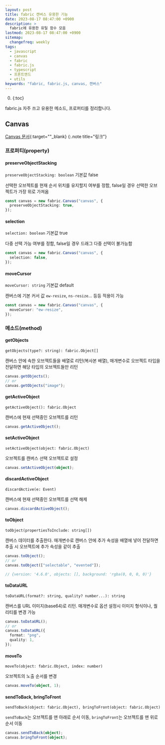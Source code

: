 ```yaml
---
layout: post
title: fabric 캔버스 유용한 기능
date: 2023-08-17 08:47:00 +0900
description: >
  fabric에 유용한 유틸 함수 모음
lastmod: 2023-08-17 08:47:00 +0900
sitemap:
  changefreq: weekly
tags:
  - javascript
  - canvas
  - fabric
  - fabric.js
  - typescript
  - 프론트엔드
  - utils
keywords: "fabric, fabric.js, canvas, 캔버스"
---
```


0.  {:toc}

fabric.js 자주 쓰고 유용한 메소드, 프로퍼티를 정리합니다.

## Canvas

[Canvas 문서](http://fabricjs.com/docs/fabric.Canvas.html){:target=""\_blank}
{:.note title="링크"}

### 프로퍼티(property)

#### preserveObjectStacking

`preserveObjectStacking: boolean` 기본값 false

선택한 오브젝트를 현재 순서 위치를 유지할지 여부를 정함, false일 경우 선택한 오브젝트가 가장 위로 가져옴

```ts
const canvas = new fabric.Canvas("canvas", {
  preserveObjectStacking: true,
});
```

#### selection

`selection: boolean` 기본값 true

다중 선택 가능 여부를 정함, false일 경우 드래그 다중 선택이 불가능함

```ts
const canvas = new fabric.Canvas("canvas", {
  selection: false,
});
```

#### moveCursor

`moveCursor: string` 기본값 default

캔버스에 기본 커서 값 `ew-resize`, `ns-resize`... 등등 적용이 가능

```ts
const canvas = new fabric.Canvas("canvas", {
  moveCursor: "ew-resize",
});
```

### 메소드(method)

#### getObjects

`getObjects(type?: string): fabric.Object[]`

캔버스 안에 속한 오브젝트들을 배열로 리턴(복사본 배열), 매개변수로 오브젝트 타입을 전달하면 해당 타입의 오브젝트들만 리턴

```ts
canvas.getObjects();
// or
canvas.getObjects("image");
```

#### getActiveObject

`getActiveObject(): fabric.Object`

캔버스에 현재 선택중인 오브젝트를 리턴

```ts
canvas.getActiveObject();
```

#### setActiveObject

`setActiveObject(object: fabric.Object)`

오브젝트를 캔버스 선택 오브젝트로 설정

```ts
canvas.setActiveObject(object);
```

#### discardActiveObject

`discardActive(e: Event)`

캔버스에 현재 선택중인 오브젝트를 선택 해제

```ts
canvas.discardActiveObject();
```

#### toObject

`toObject(propertiesToInclude: string[])`

캔버스 데이터를 추출한다. 매개변수로 캔버스 안에 추가 속성을 배열에 넣어 전달하면 추출 시 오브젝트에 추가 속성을 같이 추출

```ts
canvas.toObject();
// or
canvas.toObject(["selectable", "evented"]);

// {version: '4.6.0', objects: [], background: 'rgba(0, 0, 0, 0)'}
```

#### toDataURL

`toDataURL(format?: string, quality? number...): string`

캔버스를 URL 이미지(base64)로 리턴. 매개변수로 옵션 설정시 이미지 형식이나, 퀄리티를 변경 가능

```ts
canvas.toDataURL();
// or
canvas.toDataURL({
  format: "png",
  quality: 1,
});
```

#### moveTo

`moveTo(object: fabric.Object, index: number)`

오브젝트의 노출 순서를 변경

```ts
canvas.moveTo(object, 1);
```

#### sendToBack, bringToFront

`sendToBack(object: fabric.Object), bringToFront(object: fabric.Object)`

`sendToBack`는 오브젝트를 맨 아래로 순서 이동, `bringToFront`는 오브젝트를 맨 위로 순서 이동

```ts
canvas.sendToBack(object);
canvas.bringToFront(object);
```
